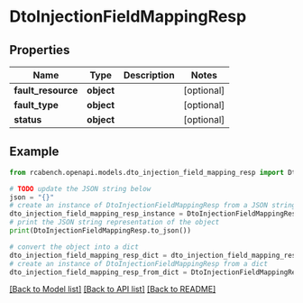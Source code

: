 # DtoInjectionFieldMappingResp


## Properties

Name | Type | Description | Notes
------------ | ------------- | ------------- | -------------
**fault_resource** | **object** |  | [optional] 
**fault_type** | **object** |  | [optional] 
**status** | **object** |  | [optional] 

## Example

```python
from rcabench.openapi.models.dto_injection_field_mapping_resp import DtoInjectionFieldMappingResp

# TODO update the JSON string below
json = "{}"
# create an instance of DtoInjectionFieldMappingResp from a JSON string
dto_injection_field_mapping_resp_instance = DtoInjectionFieldMappingResp.from_json(json)
# print the JSON string representation of the object
print(DtoInjectionFieldMappingResp.to_json())

# convert the object into a dict
dto_injection_field_mapping_resp_dict = dto_injection_field_mapping_resp_instance.to_dict()
# create an instance of DtoInjectionFieldMappingResp from a dict
dto_injection_field_mapping_resp_from_dict = DtoInjectionFieldMappingResp.from_dict(dto_injection_field_mapping_resp_dict)
```
[[Back to Model list]](../README.md#documentation-for-models) [[Back to API list]](../README.md#documentation-for-api-endpoints) [[Back to README]](../README.md)


